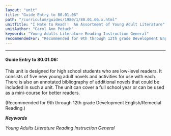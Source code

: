 ```yaml
---
layout: "unit"
title: "Guide Entry to 80.01.06"
path: "/curriculum/guides/1980/1/80.01.06.x.html"
unitTitle: "I Hate to Read!!  An Assortment of Young Adult Literature"
unitAuthor: "Carol Ann Petuch"
keywords: "Young Adults Literature Reading Instruction General"
recommendedFor: "Recommended for 9th through 12th grade Development English/Remedial Reading."
---
```

<body>
<hr/>
 <h4>
  Guide Entry to 80.01.06:
 </h4>
 This unit is designed for high school students who are low-level readers.  It consists of five new young adult novels and activities for use with each.  There is also an annotated bibliography of additional novels that could be included in such a unit.  The unit can cover a full school year or can be used as a mini-course for better readers.
 <p>
  (Recommended for 9th through 12th grade Development English/Remedial Reading.)
 </p>
<p>
  <b>
   <i>
    Keywords
   </i>
  </b>
  <br/>
 </p>
 <p>
  <i>
   Young Adults Literature Reading Instruction General
  </i>
 </p>

</body>